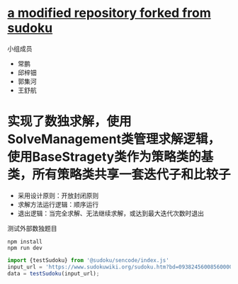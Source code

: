 # [a modified repository forked from sudoku](https://sudoku.jonasgeiler.com)

小组成员

- 常鹏
- 邱梓钿
- 郭集河
- 王舒航

# 实现了数独求解，使用SolveManagement类管理求解逻辑，使用BaseStragety类作为策略类的基类，所有策略类共享一套迭代子和比较子
- 采用设计原则：开放封闭原则
- 求解方法运行逻辑：顺序运行
- 退出逻辑：当完全求解、无法继续求解，或达到最大迭代次数时退出



测试外部数独题目
```
npm install
npm run dev
```

```javascript
import {testSudoku} from '@sudoku/sencode/index.js'
input_url = 'https://www.sudokuwiki.org/sudoku.htm?bd=093824560085600002206075008321769845000258300578040296850016723007082650002507180'
data = testSudoku(input_url);
```


